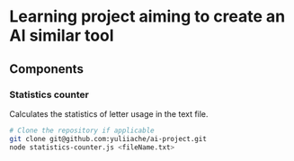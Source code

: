 # Learning project aiming to create an AI similar tool

## Components 

### Statistics counter

Calculates the statistics of letter usage in the text file. 

```bash
# Clone the repository if applicable
git clone git@github.com:yuliiache/ai-project.git
node statistics-counter.js <fileName.txt>
```